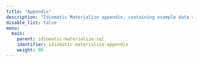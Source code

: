 ```yaml
---
title: "Appendix"
description: "Idiomatic Materialize appendix, containing example data and cheatsheets"
disable_list: false
menu:
  main:
    parent: idiomatic-materialize-sql
    identifier: idiomatic-materialize-appendix
    weight: 99
---
```

